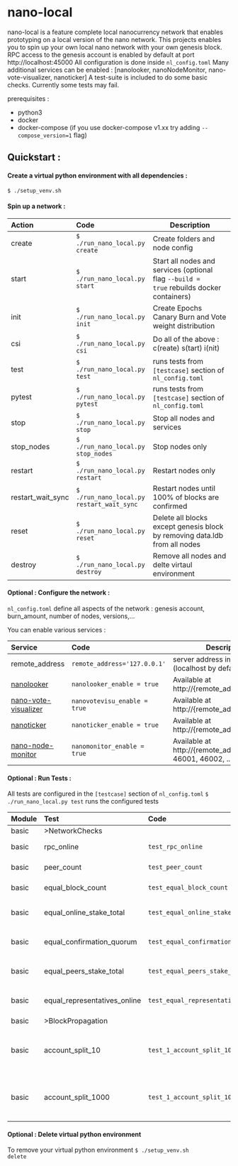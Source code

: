# nano-local
nano-local is a feature complete local nanocurrency network that enables prototyping on a local version of the nano network.
This projects enables you to spin up your own local nano network with your own genesis block.
RPC access to the genesis account is enabled by default at port http://localhost:45000 
All configuration is done inside <code>nl_config.toml</code>
Many additional services can be enabled : [nanolooker, nanoNodeMonitor, nano-vote-visualizer, nanoticker]
A test-suite is included to do some basic checks. Currently some tests may fail.


prerequisites : 
* python3
* docker
* docker-compose (if you use docker-compose v1.xx try adding <code>--compose_version=1</code> flag)

## Quickstart :

#### Create a virtual python environment with all dependencies :

<code>$ ./setup_venv.sh</code>

#### Spin up a network :

| Action            | Code                                          | Description  |
| :----------       |:--------------------------------------------- | -----|
| create            |<code>$ ./run_nano_local.py create</code>      | Create folders and node config |
| start             |<code>$ ./run_nano_local.py start</code>       | Start all nodes and services (optional flag <code>--build = true</code> rebuilds docker containers)|
| init              |<code>$ ./run_nano_local.py init</code>        | Create Epochs Canary Burn and Vote weight distribution |
| csi               |<code>$ ./run_nano_local.py csi</code>         | Do all of the above : c(reate) s(tart) i(nit) |
| test              |<code>$ ./run_nano_local.py test</code>        | runs tests from <code>[testcase]</code> section of <code>nl_config.toml</code>  |
| pytest            |<code>$ ./run_nano_local.py pytest</code>      | runs tests from <code>[testcase]</code> section of <code>nl_config.toml</code> |
| stop              |<code>$ ./run_nano_local.py stop</code>        | Stop all nodes and services |
| stop_nodes        |<code>$ ./run_nano_local.py stop_nodes</code>  | Stop nodes only |
| restart           |<code>$ ./run_nano_local.py restart</code>     | Restart nodes only  |
| restart_wait_sync |<code>$ ./run_nano_local.py restart_wait_sync</code>    | Restart nodes until 100% of blocks are confirmed  |
| reset             |<code>$ ./run_nano_local.py reset</code>       | Delete all blocks except genesis block by removing data.ldb from all nodes |
| destroy           |<code>$ ./run_nano_local.py destroy</code>     | Remove all nodes and delte virtaul environment |


#### Optional : Configure the network :

<code>nl_config.toml</code> define all aspects of the network : genesis account, burn_amount, number of nodes, versions,...

You can enable various services :

| Service       | Code      | Description  |
| :-----------  |:----------| -----|
| remote_address | <code>remote_address='127.0.0.1'</code> | server address inside your LAN (localhost by default) |
| [nanolooker](https://github.com/running-coder/nanolooker) | <code>nanolooker_enable = true</code> | Available at http://{remote_address}:42000 |
| [nano-vote-visualizer](https://github.com/numsu/nano-vote-visualizer) | <code>nanovotevisu_enable = true</code> | Available at http://{remote_address}:42001 |
| [nanoticker](https://github.com/Joohansson/nanoticker) | <code>nanoticker_enable = true</code> | Available at http://{remote_address}:42002 |
| [nano-node-monitor](https://github.com/nanotools/nanoNodeMonitor)| <code>nanomonitor_enable = true</code> | Available at http://{remote_address}:46000, 46001, 46002, ... |

#### Optional : Run Tests :

All tests are configured in the <code>[testcase]</code> section of <code>nl_config.toml</code>
<code>$ ./run_nano_local.py test</code> runs the configured tests



| Module | Test                        | Code                                           | Description  |
| :---   | :-------------------------  |:-----------------------------------------------| -------------|
|basic   |>NetworkChecks               |
|basic   |rpc_online                   |<code>test_rpc_online</code>                    | all nodes online| 
|basic   |peer_count                   |<code>test_peer_count</code>                    | all nodes interconnected|
|basic   |equal_block_count            |<code>test_equal_block_count</code>             | all nodes have same blocks|
|basic   |equal_online_stake_total     |<code>test_equal_online_stake_total</code>      | all nodes see same online weight|
|basic   |equal_confirmation_quorum    |<code>test_equal_confirmation_quorum</code>     |all nodes have equal network view |
|basic   |equal_peers_stake_total      |<code>test_equal_peers_stake_total</code>       | all nodes have equal peer weight|
|basic   |equal_representatives_online |<code>test_equal_representatives_online</code>  | all nodes have same online representatives|
|basic   |>BlockPropagation            |
|basic   |account_split_10             |<code>test_1_account_split_10</code>            | Create 10 accounts by splitting each account into 2 new accounts|
|basic   |account_split_1000           |<code>test_1_account_split_1000</code>          | Create 1000 accounts by splitting each account into 2 new accounts|

#### Optional : Delete virtual python environment
To remove your virtual python environment 
<code>$ ./setup_venv.sh delete</code>


